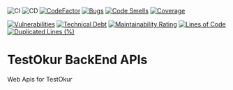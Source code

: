 ![CI](https://github.com/testokur/TestOkur.WebApi/workflows/CI/badge.svg)
![CD](https://github.com/testokur/TestOkur.WebApi/workflows/CD/badge.svg)
[![CodeFactor](https://www.codefactor.io/repository/github/testokur/testokur.webapi/badge)](https://www.codefactor.io/repository/github/testokur/testokur.webapi)
[![Bugs](https://sonarcloud.io/api/project_badges/measure?project=testokur_TestOkur.WebApi&metric=bugs)](https://sonarcloud.io/dashboard?id=testokur_TestOkur.WebApi)
[![Code Smells](https://sonarcloud.io/api/project_badges/measure?project=testokur_TestOkur.WebApi&metric=code_smells)](https://sonarcloud.io/dashboard?id=testokur_TestOkur.WebApi)
[![Coverage](https://sonarcloud.io/api/project_badges/measure?project=testokur_TestOkur.WebApi&metric=coverage)](https://sonarcloud.io/dashboard?id=testokur_TestOkur.WebApi)

[![Vulnerabilities](https://sonarcloud.io/api/project_badges/measure?project=testokur_TestOkur.WebApi&metric=vulnerabilities)](https://sonarcloud.io/dashboard?id=testokur_TestOkur.WebApi)
[![Technical Debt](https://sonarcloud.io/api/project_badges/measure?project=testokur_TestOkur.WebApi&metric=sqale_index)](https://sonarcloud.io/dashboard?id=testokur_TestOkur.WebApi)
[![Maintainability Rating](https://sonarcloud.io/api/project_badges/measure?project=testokur_TestOkur.WebApi&metric=sqale_rating)](https://sonarcloud.io/dashboard?id=testokur_TestOkur.WebApi)
[![Lines of Code](https://sonarcloud.io/api/project_badges/measure?project=testokur_TestOkur.WebApi&metric=ncloc)](https://sonarcloud.io/dashboard?id=testokur_TestOkur.WebApi)
[![Duplicated Lines (%)](https://sonarcloud.io/api/project_badges/measure?project=testokur_TestOkur.WebApi&metric=duplicated_lines_density)](https://sonarcloud.io/dashboard?id=testokur_TestOkur.WebApi)

# TestOkur BackEnd APIs

Web Apis for TestOkur